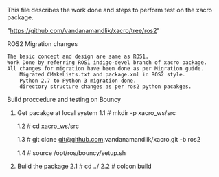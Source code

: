 This file describes the work done and steps to perform test on the xacro package.

"https://github.com/vandanamandlik/xacro/tree/ros2"


ROS2 Migration changes

	The basic concept and design are same as ROS1.
	Work Done by referring ROS1 indigo-devel branch of xacro package.
	All changes for migration have been done as per Migration guide.
		Migrated CMakeLists.txt and package.xml in ROS2 style.
		Python 2.7 to Python 3 migration done. 
		directory structure changes as per ros2 python pacakges.

Build proccedure and testing on Bouncy

1. Get pacakge at local system
	1.1 # mkdir -p xacro_ws/src

	1.2 # cd xacro_ws/src

	1.3 # git clone git@github.com:vandanamandlik/xacro.git -b ros2

	1.4 # source /opt/ros/bouncy/setup.sh



2. Build the package
	2.1 # cd ../
	2.2 # colcon build
